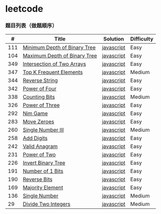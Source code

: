 # leetcode
### 题目列表（做题顺序）

| # | Title | Solution | Difficulty |
|---| ----- | -------- | ---------- |
|111|[Minimum Depth of Binary Tree](https://leetcode.com/problems/minimum-depth-of-binary-tree/) | [javascript](./algorithms/minimumDepthOfBinaryTree.js)|Easy|
|104|[Maximum Depth of Binary Tree](https://leetcode.com/problems/maximum-depth-of-binary-tree/) | [javascript](./algorithms/maximumDepthOfBinaryTree.js)|Easy|
|349|[Intersection of Two Arrays](https://leetcode.com/problems/intersection-of-two-arrays/) | [javascript](./algorithms/intersectionOfTwoArrays.js)|Easy|
|347|[Top K Frequent Elements](https://leetcode.com/problems/top-k-frequent-elements/) | [javascript](./algorithms/topKFrequentElements.js)|Medium|
|344|[Reverse String](https://leetcode.com/problems/reverse-string/) | [javascript](./algorithms/reverseString.js)|Easy|
|342|[Power of Four](https://leetcode.com/problems/power-of-four/) | [javascript](./algorithms/powerOfFour.js)|Easy|
|338|[Counting Bits](https://leetcode.com/problems/counting-bits/) | [javascript](./algorithms/countingBits.js)|Medium|
|326|[Power of Three](https://leetcode.com/problems/power-of-three/) | [javascript](./algorithms/powerOfThree.js)|Easy|
|292|[Nim Game](https://leetcode.com/problems/nim-game/) | [javascript](./algorithms/nimGame.js)|Easy|
|283|[Move Zeroes](https://leetcode.com/problems/move-zeroes/) | [javascript](./algorithms/moveZeroes.js)|Easy|
|260|[Single Number III](https://leetcode.com/problems/single-number-iii/) | [javascript](./algorithms/singleNumberIII.js)|Medium|
|258|[Add Digits](https://leetcode.com/problems/add-digits/) | [javascript](./algorithms/addDigits.js)|Easy|
|242|[Valid Anagram](https://leetcode.com/problems/valid-anagram/) | [javascript](./algorithms/validAnagram.js)|Easy|
|231|[Power of Two](https://leetcode.com/problems/power-of-two/) | [javascript](./algorithms/powerOfTwo.js)|Easy|
|226|[Invert Binary Tree](https://leetcode.com/problems/invert-binary-tree/) | [javascript](./algorithms/invertBinaryTree.js)|Easy|
|191|[Number of 1 Bits](https://leetcode.com/problems/number-of-1-bits/) | [javascript](./algorithms/numberOf1Bits.js)|Easy|
|190|[Reverse Bits](https://leetcode.com/problems/reverse-bits/) | [javascript](./algorithms/reverseBits.js)|Easy|
|169|[Majority Element](https://leetcode.com/problems/majority-element/) | [javascript](./algorithms/majorityElement.js)|Easy|
|136|[Single Number](https://leetcode.com/problems/single-number/) | [javascript](./algorithms/singleNumber.js)|Medium|
|29|[Divide Two Integers](https://leetcode.com/problems/divide-two-integers/) | [javascript](./algorithms/divideTwoIntegers.js)|Medium|